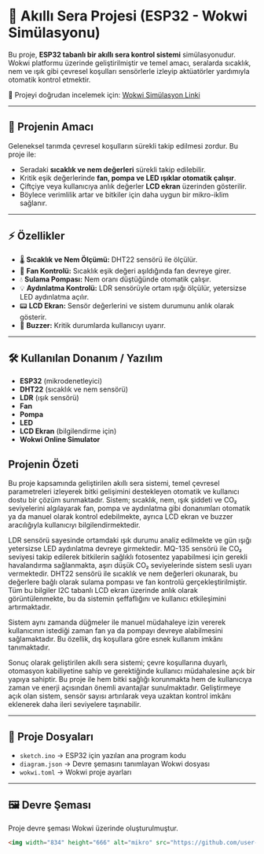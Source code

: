 # 🌱 Akıllı Sera Projesi (ESP32 - Wokwi Simülasyonu)

Bu proje, **ESP32 tabanlı bir akıllı sera kontrol sistemi** simülasyonudur.  
Wokwi platformu üzerinde geliştirilmiştir ve temel amacı, seralarda sıcaklık, nem ve ışık gibi çevresel koşulları sensörlerle izleyip aktüatörler yardımıyla otomatik kontrol etmektir.  

🔗 Projeyi doğrudan incelemek için: [Wokwi Simülasyon Linki](https://wokwi.com/projects/428389643677696001)

---

## 🎯 Projenin Amacı
Geleneksel tarımda çevresel koşulların sürekli takip edilmesi zordur. Bu proje ile:  
- Seradaki **sıcaklık ve nem değerleri** sürekli takip edilebilir.  
- Kritik eşik değerlerinde **fan, pompa ve LED ışıklar otomatik çalışır**.  
- Çiftçiye veya kullanıcıya anlık değerler **LCD ekran** üzerinden gösterilir.  
- Böylece verimlilik artar ve bitkiler için daha uygun bir mikro-iklim sağlanır.  

---

## ⚡ Özellikler
- 🌡️ **Sıcaklık ve Nem Ölçümü:** DHT22 sensörü ile ölçülür.  
- 💨 **Fan Kontrolü:** Sıcaklık eşik değeri aşıldığında fan devreye girer.  
- 💧 **Sulama Pompası:** Nem oranı düştüğünde otomatik çalışır.  
- 💡 **Aydınlatma Kontrolü:** LDR sensörüyle ortam ışığı ölçülür, yetersizse LED aydınlatma açılır.  
- 📟 **LCD Ekran:** Sensör değerlerini ve sistem durumunu anlık olarak gösterir.  
- 🔔 **Buzzer:** Kritik durumlarda kullanıcıyı uyarır.  

---

## 🛠️ Kullanılan Donanım / Yazılım
- **ESP32** (mikrodenetleyici)  
- **DHT22** (sıcaklık ve nem sensörü)  
- **LDR** (ışık sensörü)  
- **Fan**
- **Pompa**
- **LED** 
- **LCD Ekran** (bilgilendirme için)  
- **Wokwi Online Simulator**

##  Projenin Özeti
Bu proje kapsamında geliştirilen akıllı sera sistemi, temel çevresel parametreleri izleyerek bitki gelişimini destekleyen otomatik ve kullanıcı dostu bir çözüm sunmaktadır. Sistem; sıcaklık, nem, ışık şiddeti ve CO₂ seviyelerini algılayarak fan, pompa ve aydınlatma gibi donanımları otomatik ya da manuel olarak kontrol edebilmekte, ayrıca LCD ekran ve buzzer aracılığıyla kullanıcıyı bilgilendirmektedir.

LDR sensörü sayesinde ortamdaki ışık durumu analiz edilmekte ve gün ışığı yetersizse LED aydınlatma devreye girmektedir. MQ-135 sensörü ile CO₂ seviyesi takip edilerek bitkilerin sağlıklı fotosentez yapabilmesi için gerekli havalandırma sağlanmakta, aşırı düşük CO₂ seviyelerinde sistem sesli uyarı vermektedir. DHT22 sensörü ile sıcaklık ve nem değerleri okunarak, bu değerlere bağlı olarak sulama pompası ve fan kontrolü gerçekleştirilmiştir. Tüm bu bilgiler I2C tabanlı LCD ekran üzerinde anlık olarak görüntülenmekte, bu da sistemin şeffaflığını ve kullanıcı etkileşimini artırmaktadır.

Sistem aynı zamanda düğmeler ile manuel müdahaleye izin vererek kullanıcının istediği zaman fan ya da pompayı devreye alabilmesini sağlamaktadır. Bu özellik, dış koşullara göre esnek kullanım imkânı tanımaktadır.

Sonuç olarak geliştirilen akıllı sera sistemi; çevre koşullarına duyarlı, otomasyon kabiliyetine sahip ve gerektiğinde kullanıcı müdahalesine açık bir yapıya sahiptir. Bu proje ile hem bitki sağlığı korunmakta hem de kullanıcıya zaman ve enerji açısından önemli avantajlar sunulmaktadır. Geliştirmeye açık olan sistem, sensör sayısı artırılarak veya uzaktan kontrol imkânı eklenerek daha ileri seviyelere taşınabilir.

---

## 📂 Proje Dosyaları
- `sketch.ino` → ESP32 için yazılan ana program kodu  
- `diagram.json` → Devre şemasını tanımlayan Wokwi dosyası  
- `wokwi.toml` → Wokwi proje ayarları  

---

## 🖼️ Devre Şeması
Proje devre şeması Wokwi üzerinde oluşturulmuştur.  

```markdown
<img width="834" height="666" alt="mikro" src="https://github.com/user-attachments/assets/3b620167-846a-41c0-94ce-41d93b7547c8" />

